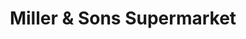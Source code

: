---
title: "Miller & Sons Supermarket"
url: /mount-horeb/miller-and-sons-supermarket/
shop: supermarket
---